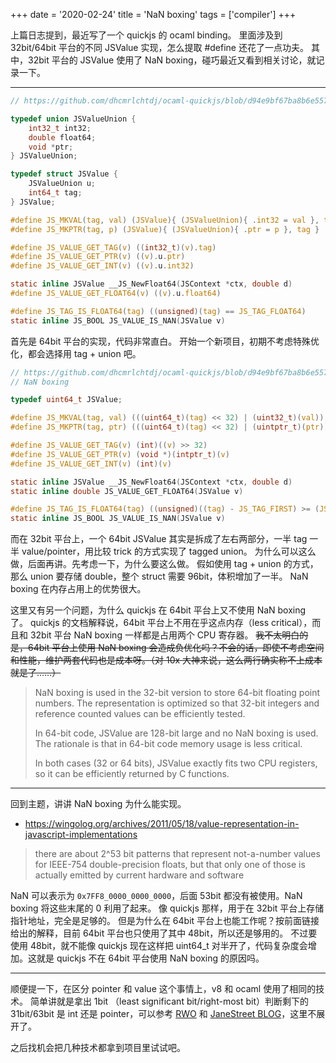 +++
date = '2020-02-24'
title = 'NaN boxing'
tags = ['compiler']
+++

上篇日志提到，最近写了一个 quickjs 的 ocaml binding。
里面涉及到 32bit/64bit 平台的不同 JSValue 实现，怎么提取 #define 还花了一点功夫。
其中，32bit 平台的 JSValue 使用了 NaN boxing，碰巧最近又看到相关讨论，就记录一下。

---

```c
// https://github.com/dhcmrlchtdj/ocaml-quickjs/blob/d94e9bf67ba8b6e5579ef9ef7b9572bcf6690ba6/vendor/quickjs/quickjs.h#L196-L244

typedef union JSValueUnion {
    int32_t int32;
    double float64;
    void *ptr;
} JSValueUnion;

typedef struct JSValue {
    JSValueUnion u;
    int64_t tag;
} JSValue;

#define JS_MKVAL(tag, val) (JSValue){ (JSValueUnion){ .int32 = val }, tag }
#define JS_MKPTR(tag, p) (JSValue){ (JSValueUnion){ .ptr = p }, tag }

#define JS_VALUE_GET_TAG(v) ((int32_t)(v).tag)
#define JS_VALUE_GET_PTR(v) ((v).u.ptr)
#define JS_VALUE_GET_INT(v) ((v).u.int32)

static inline JSValue __JS_NewFloat64(JSContext *ctx, double d)
#define JS_VALUE_GET_FLOAT64(v) ((v).u.float64)

#define JS_TAG_IS_FLOAT64(tag) ((unsigned)(tag) == JS_TAG_FLOAT64)
static inline JS_BOOL JS_VALUE_IS_NAN(JSValue v)
```

首先是 64bit 平台的实现，代码非常直白。
开始一个新项目，初期不考虑特殊优化，都会选择用 tag + union 吧。

```c
// https://github.com/dhcmrlchtdj/ocaml-quickjs/blob/d94e9bf67ba8b6e5579ef9ef7b9572bcf6690ba6/vendor/quickjs/quickjs.h#L131-L194
// NaN boxing

typedef uint64_t JSValue;

#define JS_MKVAL(tag, val) (((uint64_t)(tag) << 32) | (uint32_t)(val))
#define JS_MKPTR(tag, ptr) (((uint64_t)(tag) << 32) | (uintptr_t)(ptr))

#define JS_VALUE_GET_TAG(v) (int)((v) >> 32)
#define JS_VALUE_GET_PTR(v) (void *)(intptr_t)(v)
#define JS_VALUE_GET_INT(v) (int)(v)

static inline JSValue __JS_NewFloat64(JSContext *ctx, double d)
static inline double JS_VALUE_GET_FLOAT64(JSValue v)

#define JS_TAG_IS_FLOAT64(tag) ((unsigned)((tag) - JS_TAG_FIRST) >= (JS_TAG_FLOAT64 - JS_TAG_FIRST))
static inline JS_BOOL JS_VALUE_IS_NAN(JSValue v)
```

而在 32bit 平台上，一个 64bit JSValue 其实是拆成了左右两部分，一半 tag 一半 value/pointer，用比较 trick 的方式实现了 tagged union。
为什么可以这么做，后面再讲。先考虑一下，为什么要这么做。
假如使用 tag + union 的方式，那么 union 要存储 double，整个 struct 需要 96bit，体积增加了一半。
NaN boxing 在内存占用上的优势很大。

这里又有另一个问题，为什么 quickjs 在 64bit 平台上又不使用 NaN boxing 了。
quickjs 的文档解释说，64bit 平台上不用在乎这点内存（less critical），而且和 32bit 平台 NaN boxing 一样都是占用两个 CPU 寄存器。
~~我不太明白的是，64bit 平台上使用 NaN boxing 会造成负优化吗？不会的话，即使不考虑空间和性能，维护两套代码也是成本呀。（对 10x 大神来说，这么两行确实称不上成本就是了……）~~

> NaN boxing is used in the 32-bit version to store 64-bit floating point numbers. The representation is optimized so that 32-bit integers and reference counted values can be efficiently tested.
>
> In 64-bit code, JSValue are 128-bit large and no NaN boxing is used. The rationale is that in 64-bit code memory usage is less critical.
>
> In both cases (32 or 64 bits), JSValue exactly fits two CPU registers, so it can be efficiently returned by C functions.

---

回到主题，讲讲 NaN boxing 为什么能实现。

- https://wingolog.org/archives/2011/05/18/value-representation-in-javascript-implementations

> there are about 2^53 bit patterns that represent not-a-number values for IEEE-754 double-precision floats, but that only one of those is actually emitted by current hardware and software

NaN 可以表示为 `0x7FF8_0000_0000_0000`，后面 53bit 都没有被使用。NaN boxing 将这些末尾的 0 利用了起来。
像 quickjs 那样，用于在 32bit 平台上存储指针地址，完全是足够的。
但是为什么在 64bit 平台上也能工作呢？按前面链接给出的解释，目前 64bit 平台也只使用了其中 48bit，所以还是够用的。
不过要使用 48bit，就不能像 quickjs 现在这样把 uint64_t 对半开了，代码复杂度会增加。这就是 quickjs 不在 64bit 平台使用 NaN boxing 的原因吗。

---

顺便提一下，在区分 pointer 和 value 这个事情上，v8 和 ocaml 使用了相同的技术。
简单讲就是拿出 1bit （least significant bit/right-most bit）判断剩下的 31bit/63bit 是 int 还是 pointer，可以参考 [RWO](http://dev.realworldocaml.org/runtime-memory-layout.html#distinguishing-integer-and-pointers-at-runtime) 和 [JaneStreet BLOG](https://blog.janestreet.com/what-is-gained-and-lost-with-63-bit-integers/)，这里不展开了。

之后找机会把几种技术都拿到项目里试试吧。
